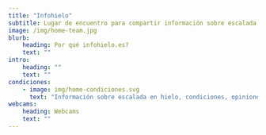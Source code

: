 ```yaml
---
title: "Infohielo"
subtitle: Lugar de encuentro para compartir información sobre escalada en hielo, condiciones, opiniones, noticias, etc.
image: /img/home-team.jpg
blurb:
    heading: Por qué infohielo.es?
    text: ""
intro:
    heading: ""
    text: ""
condiciones:
    - image: img/home-condiciones.svg
      text: "Información sobre escalada en hielo, condiciones, opiniones"
webcams:
    heading: Webcams
    text: ""
---
```

